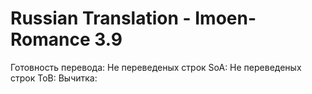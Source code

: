# Russian Translation - Imoen-Romance 3.9 

Готовность перевода: 
Не переведеных строк SoA:
Не переведеных строк ToB:
Вычитка:
